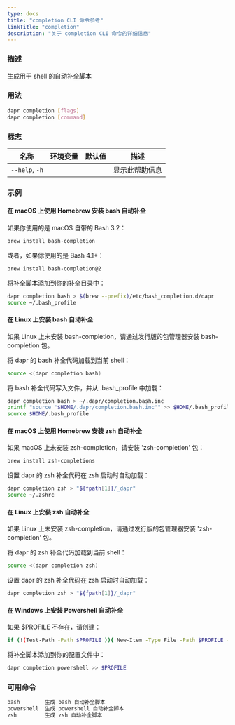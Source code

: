 ```yaml
---
type: docs
title: "completion CLI 命令参考"
linkTitle: "completion"
description: "关于 completion CLI 命令的详细信息"
---
```


### 描述

生成用于 shell 的自动补全脚本

### 用法

```bash
dapr completion [flags]
dapr completion [command]
```

### 标志

| 名称           | 环境变量 | 默认值 | 描述                  |
| -------------- | -------- | ------- | ------------------------ |
| `--help`, `-h` |          |         | 显示此帮助信息 |

### 示例

#### 在 macOS 上使用 Homebrew 安装 bash 自动补全

如果你使用的是 macOS 自带的 Bash 3.2：

```bash
brew install bash-completion
```

或者，如果你使用的是 Bash 4.1+：

```bash
brew install bash-completion@2
```

将补全脚本添加到你的补全目录中：

```bash
dapr completion bash > $(brew --prefix)/etc/bash_completion.d/dapr
source ~/.bash_profile
```

#### 在 Linux 上安装 bash 自动补全

如果 Linux 上未安装 bash-completion，请通过发行版的包管理器安装 bash-completion 包。

将 dapr 的 bash 补全代码加载到当前 shell：

```bash
source <(dapr completion bash)
```

将 bash 补全代码写入文件，并从 .bash_profile 中加载：

```bash
dapr completion bash > ~/.dapr/completion.bash.inc
printf "source '$HOME/.dapr/completion.bash.inc'" >> $HOME/.bash_profile
source $HOME/.bash_profile
```

#### 在 macOS 上使用 Homebrew 安装 zsh 自动补全

如果 macOS 上未安装 zsh-completion，请安装 'zsh-completion' 包：

```bash
brew install zsh-completions
```

设置 dapr 的 zsh 补全代码在 zsh 启动时自动加载：
```bash
dapr completion zsh > "${fpath[1]}/_dapr"
source ~/.zshrc
```

#### 在 Linux 上安装 zsh 自动补全

如果 Linux 上未安装 zsh-completion，请通过发行版的包管理器安装 'zsh-completion' 包。

将 dapr 的 zsh 补全代码加载到当前 shell：

```bash
source <(dapr completion zsh)
```

设置 dapr 的 zsh 补全代码在 zsh 启动时自动加载：

```bash
dapr completion zsh > "${fpath[1]}/_dapr"
```

#### 在 Windows 上安装 Powershell 自动补全

如果 $PROFILE 不存在，请创建：

```bash
if (!(Test-Path -Path $PROFILE )){ New-Item -Type File -Path $PROFILE -Force }
```

将补全脚本添加到你的配置文件中：

```bash
dapr completion powershell >> $PROFILE
```

### 可用命令

```txt
bash        生成 bash 自动补全脚本
powershell  生成 powershell 自动补全脚本
zsh         生成 zsh 自动补全脚本

